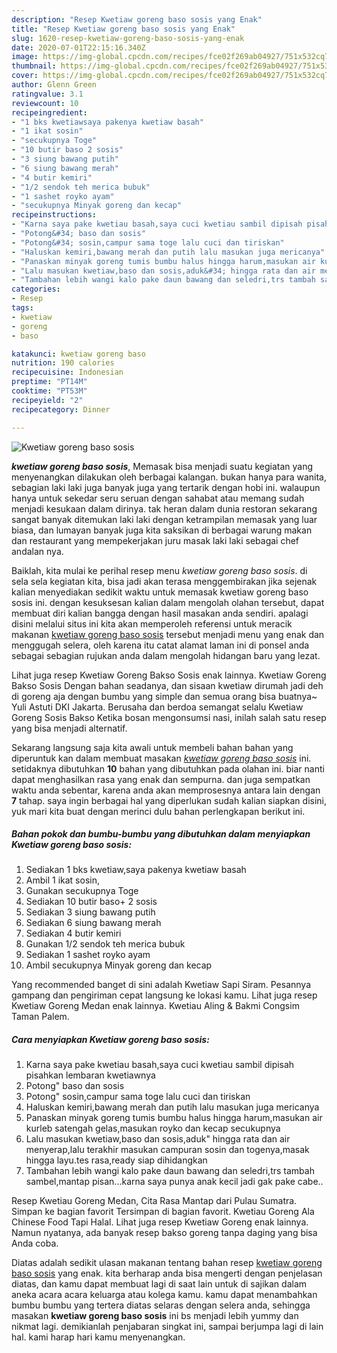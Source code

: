 ```yaml
---
description: "Resep Kwetiaw goreng baso sosis yang Enak"
title: "Resep Kwetiaw goreng baso sosis yang Enak"
slug: 1620-resep-kwetiaw-goreng-baso-sosis-yang-enak
date: 2020-07-01T22:15:16.340Z
image: https://img-global.cpcdn.com/recipes/fce02f269ab04927/751x532cq70/kwetiaw-goreng-baso-sosis-foto-resep-utama.jpg
thumbnail: https://img-global.cpcdn.com/recipes/fce02f269ab04927/751x532cq70/kwetiaw-goreng-baso-sosis-foto-resep-utama.jpg
cover: https://img-global.cpcdn.com/recipes/fce02f269ab04927/751x532cq70/kwetiaw-goreng-baso-sosis-foto-resep-utama.jpg
author: Glenn Green
ratingvalue: 3.1
reviewcount: 10
recipeingredient:
- "1 bks kwetiawsaya pakenya kwetiaw basah"
- "1 ikat sosin"
- "secukupnya Toge"
- "10 butir baso 2 sosis"
- "3 siung bawang putih"
- "6 siung bawang merah"
- "4 butir kemiri"
- "1/2 sendok teh merica bubuk"
- "1 sashet royko ayam"
- "secukupnya Minyak goreng dan kecap"
recipeinstructions:
- "Karna saya pake kwetiau basah,saya cuci kwetiau sambil dipisah pisahkan lembaran kwetiawnya"
- "Potong&#34; baso dan sosis"
- "Potong&#34; sosin,campur sama toge lalu cuci dan tiriskan"
- "Haluskan kemiri,bawang merah dan putih lalu masukan juga mericanya"
- "Panaskan minyak goreng tumis bumbu halus hingga harum,masukan air kurleb satengah gelas,masukan royko dan kecap secukupnya"
- "Lalu masukan kwetiaw,baso dan sosis,aduk&#34; hingga rata dan air menyerap,lalu terakhir masukan campuran sosin dan togenya,masak hingga layu.tes rasa,ready siap dihidangkan"
- "Tambahan lebih wangi kalo pake daun bawang dan seledri,trs tambah sambel,mantap pisan...karna saya punya anak kecil jadi gak pake cabe.."
categories:
- Resep
tags:
- kwetiaw
- goreng
- baso

katakunci: kwetiaw goreng baso 
nutrition: 190 calories
recipecuisine: Indonesian
preptime: "PT14M"
cooktime: "PT53M"
recipeyield: "2"
recipecategory: Dinner

---
```



![Kwetiaw goreng baso sosis](https://img-global.cpcdn.com/recipes/fce02f269ab04927/751x532cq70/kwetiaw-goreng-baso-sosis-foto-resep-utama.jpg)

<b><i>kwetiaw goreng baso sosis</i></b>, Memasak bisa menjadi suatu kegiatan yang menyenangkan dilakukan oleh berbagai kalangan. bukan hanya para wanita, sebagian laki laki juga banyak juga yang tertarik dengan hobi ini. walaupun hanya untuk sekedar seru seruan dengan sahabat atau memang sudah menjadi kesukaan dalam dirinya. tak heran dalam dunia restoran sekarang sangat banyak ditemukan laki laki dengan ketrampilan memasak yang luar biasa, dan lumayan banyak juga kita saksikan di berbagai warung makan dan restaurant yang mempekerjakan juru masak laki laki sebagai chef andalan nya.

Baiklah, kita mulai ke perihal resep menu <i>kwetiaw goreng baso sosis</i>. di sela sela kegiatan kita, bisa jadi akan terasa menggembirakan jika sejenak kalian menyediakan sedikit waktu untuk memasak kwetiaw goreng baso sosis ini. dengan kesuksesan kalian dalam mengolah olahan tersebut, dapat membuat diri kalian bangga dengan hasil masakan anda sendiri. apalagi disini melalui situs ini kita akan memperoleh referensi untuk meracik makanan <u>kwetiaw goreng baso sosis</u> tersebut menjadi menu yang enak dan menggugah selera, oleh karena itu catat alamat laman ini di ponsel anda sebagai sebagian rujukan anda dalam mengolah hidangan baru yang lezat.

Lihat juga resep Kwetiaw Goreng Bakso Sosis enak lainnya. Kwetiaw Goreng Bakso Sosis Dengan bahan seadanya, dan sisaan kwetiaw dirumah jadi deh di goreng aja dengan bumbu yang simple dan semua orang bisa buatnya~ Yuli Astuti DKI Jakarta. Berusaha dan berdoa semangat selalu Kwetiaw Goreng Sosis Bakso Ketika bosan mengonsumsi nasi, inilah salah satu resep yang bisa menjadi alternatif.


Sekarang langsung saja kita awali untuk membeli bahan bahan yang diperuntuk kan dalam membuat masakan <u><i>kwetiaw goreng baso sosis</i></u> ini. setidaknya dibutuhkan <b>10</b> bahan yang dibutuhkan pada olahan ini. biar nanti dapat menghasilkan rasa yang enak dan sempurna. dan juga sempatkan waktu anda sebentar, karena anda akan memprosesnya antara lain dengan <b>7</b> tahap. saya ingin berbagai hal yang diperlukan sudah kalian siapkan disini, yuk mari kita buat dengan merinci dulu bahan perlengkapan berikut ini.

<!--inarticleads1-->

##### Bahan pokok dan bumbu-bumbu yang dibutuhkan dalam menyiapkan Kwetiaw goreng baso sosis:

1. Sediakan 1 bks kwetiaw,saya pakenya kwetiaw basah
1. Ambil 1 ikat sosin,
1. Gunakan secukupnya Toge
1. Sediakan 10 butir baso+ 2 sosis
1. Sediakan 3 siung bawang putih
1. Sediakan 6 siung bawang merah
1. Sediakan 4 butir kemiri
1. Gunakan 1/2 sendok teh merica bubuk
1. Sediakan 1 sashet royko ayam
1. Ambil secukupnya Minyak goreng dan kecap


Yang recommended banget di sini adalah Kwetiaw Sapi Siram. Pesannya gampang dan pengiriman cepat langsung ke lokasi kamu. Lihat juga resep Kwetiaw Goreng Medan enak lainnya. Kwetiau Aling &amp; Bakmi Congsim Taman Palem. 

<!--inarticleads2-->

##### Cara menyiapkan Kwetiaw goreng baso sosis:

1. Karna saya pake kwetiau basah,saya cuci kwetiau sambil dipisah pisahkan lembaran kwetiawnya
1. Potong&#34; baso dan sosis
1. Potong&#34; sosin,campur sama toge lalu cuci dan tiriskan
1. Haluskan kemiri,bawang merah dan putih lalu masukan juga mericanya
1. Panaskan minyak goreng tumis bumbu halus hingga harum,masukan air kurleb satengah gelas,masukan royko dan kecap secukupnya
1. Lalu masukan kwetiaw,baso dan sosis,aduk&#34; hingga rata dan air menyerap,lalu terakhir masukan campuran sosin dan togenya,masak hingga layu.tes rasa,ready siap dihidangkan
1. Tambahan lebih wangi kalo pake daun bawang dan seledri,trs tambah sambel,mantap pisan...karna saya punya anak kecil jadi gak pake cabe..


Resep Kwetiau Goreng Medan, Cita Rasa Mantap dari Pulau Sumatra. Simpan ke bagian favorit Tersimpan di bagian favorit. Kwetiau Goreng Ala Chinese Food Tapi Halal. Lihat juga resep Kwetiaw Goreng enak lainnya. Namun nyatanya, ada banyak resep bakso goreng tanpa daging yang bisa Anda coba. 

Diatas adalah sedikit ulasan makanan tentang bahan resep <u>kwetiaw goreng baso sosis</u> yang enak. kita berharap anda bisa mengerti dengan penjelasan diatas, dan kamu dapat membuat lagi di saat lain untuk di sajikan dalam aneka acara acara keluarga atau kolega kamu. kamu dapat menambahkan bumbu bumbu yang tertera diatas selaras dengan selera anda, sehingga masakan <b>kwetiaw goreng baso sosis</b> ini bs menjadi lebih yummy dan nikmat lagi. demikianlah penjabaran singkat ini, sampai berjumpa lagi di lain hal. kami harap hari kamu menyenangkan.
